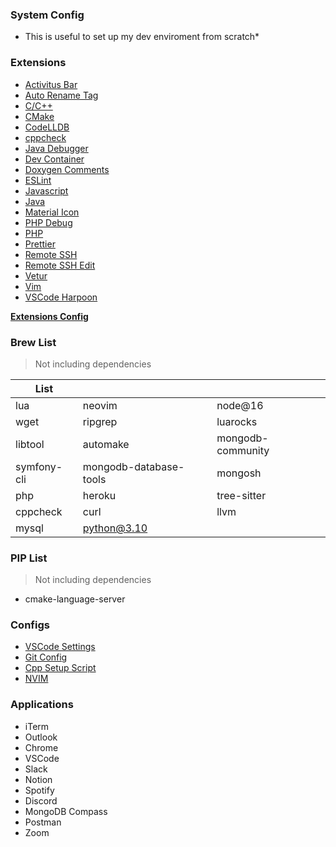 ### System Config

- This is useful to set up my dev enviroment from scratch\*

### Extensions

- [Activitus Bar](https://marketplace.visualstudio.com/items?itemName=Gruntfuggly.activitusbar)
- [Auto Rename Tag](https://marketplace.visualstudio.com/items?itemName=formulahendry.auto-rename-tag)
- [C/C++](https://marketplace.visualstudio.com/items?itemName=ms-vscode.cpptools)
- [CMake](https://marketplace.visualstudio.com/items?itemName=twxs.cmake)
- [CodeLLDB](https://marketplace.visualstudio.com/items?itemName=vadimcn.vscode-lldb)
- [cppcheck](https://marketplace.visualstudio.com/items?itemName=QiuMingGe.cpp-check-lint)
- [Java Debugger](https://marketplace.visualstudio.com/items?itemName=vscjava.vscode-java-debug)
- [Dev Container](https://marketplace.visualstudio.com/items?itemName=ms-vscode-remote.remote-containers)
- [Doxygen Comments](https://marketplace.visualstudio.com/items?itemName=cschlosser.doxdocgen)
- [ESLint](https://marketplace.visualstudio.com/items?itemName=dbaeumer.vscode-eslint)
- [Javascript](https://marketplace.visualstudio.com/items?itemName=xabikos.JavaScriptSnippets)
- [Java](https://marketplace.visualstudio.com/items?itemName=redhat.java)
- [Material Icon](https://marketplace.visualstudio.com/items?itemName=PKief.material-icon-theme)
- [PHP Debug](https://marketplace.visualstudio.com/items?itemName=xdebug.php-debug)
- [PHP](https://marketplace.visualstudio.com/items?itemName=bmewburn.vscode-intelephense-client)
- [Prettier](https://marketplace.visualstudio.com/items?itemName=esbenp.prettier-vscode)
- [Remote SSH](https://marketplace.visualstudio.com/items?itemName=ms-vscode-remote.remote-ssh)
- [Remote SSH Edit](https://marketplace.visualstudio.com/items?itemName=ms-vscode-remote.remote-ssh-edit)
- [Vetur](https://marketplace.visualstudio.com/items?itemName=octref.vetur)
- [Vim](https://marketplace.visualstudio.com/items?itemName=vscodevim.vim)
- [VSCode Harpoon](https://marketplace.visualstudio.com/items?itemName=tobias-z.vscode-harpoon)

**[Extensions Config](https://github.com/Puwya/System-Config/blob/master/settings.json)**

### Brew List

> Not including dependencies

| List        |                        |                   |
| ----------- | ---------------------- | ----------------- |
| lua         | neovim                 | node@16           |
| wget        | ripgrep                | luarocks          |
| libtool     | automake               | mongodb-community |
| symfony-cli | mongodb-database-tools | mongosh           |
| php         | heroku                 | tree-sitter       |
| cppcheck    | curl                   | llvm              |
| mysql       | python@3.10            |

### PIP List

> Not including dependencies

- cmake-language-server

### Configs

- [VSCode Settings](https://github.com/Puwya/System-Config/blob/master/settings.json)
- [Git Config](https://github.com/Puwya/System-Config/blob/master/.gitconfig)
- [Cpp Setup Script]()
- [NVIM](https://github.com/Puwya/System-Config/tree/master/.config/nvim)

### Applications

- iTerm
- Outlook
- Chrome
- VSCode
- Slack
- Notion
- Spotify
- Discord
- MongoDB Compass
- Postman
- Zoom
